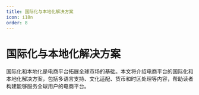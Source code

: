 ```yaml
---
title: 国际化与本地化解决方案
icon: i18n
order: 8
---
```


# 国际化与本地化解决方案

国际化和本地化是电商平台拓展全球市场的基础。本文将介绍电商平台的国际化和本地化解决方案，包括多语言支持、文化适配、货币和时区处理等内容，帮助读者构建能够服务全球用户的电商平台。
